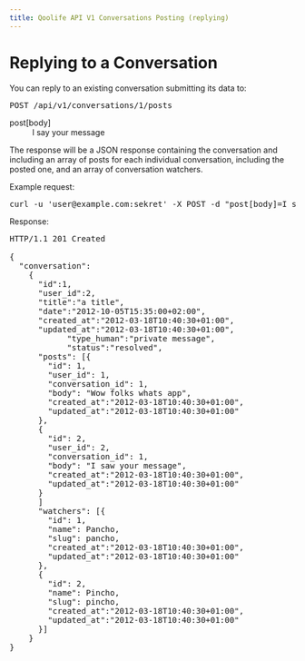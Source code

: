 ```yaml
---
title: Qoolife API V1 Conversations Posting (replying)
---
```


# Replying to a Conversation

You can reply to an existing conversation submitting its data to:

<pre>
POST /api/v1/conversations/1/posts
</pre>

<dl>
	<dt>post[body]</dt>
	<dd>I say your message</dd>
</dl>

The response will be a JSON response containing the conversation and including an array of posts for each individual conversation, including the posted one, and an array of conversation watchers.


Example request:

<pre class="console">
curl -u 'user@example.com:sekret' -X POST -d "post[body]=I say your message" https://qoolife.com/api/v1/conversations/1/posts
</pre>

Response:

<pre>
HTTP/1.1 201 Created

{
  "conversation":
    {
      "id":1,
      "user_id":2,
      "title":"a title",
      "date":"2012-10-05T15:35:00+02:00",
      "created_at":"2012-03-18T10:40:30+01:00",
      "updated_at":"2012-03-18T10:40:30+01:00",
			"type_human":"private message",
			"status":"resolved",
      "posts": [{
        "id": 1,
        "user_id": 1,
        "conversation_id": 1,
        "body": "Wow folks whats app",
        "created_at":"2012-03-18T10:40:30+01:00",
        "updated_at":"2012-03-18T10:40:30+01:00"
      },
      {
        "id": 2,
        "user_id": 2,
        "conversation_id": 1,
        "body": "I saw your message",
        "created_at":"2012-03-18T10:40:30+01:00",
        "updated_at":"2012-03-18T10:40:30+01:00"
      }
      ]
      "watchers": [{
        "id": 1,
        "name": Pancho,
        "slug": pancho,
        "created_at":"2012-03-18T10:40:30+01:00",
        "updated_at":"2012-03-18T10:40:30+01:00"
      },
      {
        "id": 2,
        "name": Pincho,
        "slug": pincho,
        "created_at":"2012-03-18T10:40:30+01:00",
        "updated_at":"2012-03-18T10:40:30+01:00"
      }]
    }
}
</pre>
